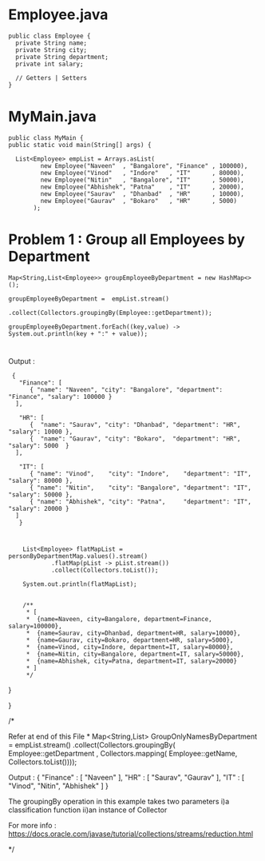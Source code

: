 # Employee.java

    public class Employee {  
      private String name;
      private String city;
      private String department;
      private int salary;
      
      // Getters | Setters
    }

# MyMain.java

    public class MyMain {
	public static void main(String[] args) {

	  List<Employee> empList = Arrays.asList(
             new Employee("Naveen"  , "Bangalore", "Finance" , 100000),
             new Employee("Vinod"   , "Indore"   , "IT"      , 80000),
             new Employee("Nitin"   , "Bangalore", "IT"      , 50000),
             new Employee("Abhishek", "Patna"    , "IT"      , 20000),
             new Employee("Saurav"  , "Dhanbad"  , "HR"      , 10000),
             new Employee("Gaurav"  , "Bokaro"   , "HR"      , 5000)
           );

# Problem 1 : Group all Employees by Department       

    Map<String,List<Employee>> groupEmployeeByDepartment = new HashMap<>();
        
    groupEmployeeByDepartment =  empList.stream()
                                .collect(Collectors.groupingBy(Employee::getDepartment));
				     
    groupEmployeeByDepartment.forEach((key,value) -> System.out.println(key + ":" + value));
	
#
 Output : 

     {
       "Finance": [
	      { "name": "Naveen", "city": "Bangalore", "department": "Finance", "salary": 100000 }
	  ], 
	  
       "HR": [
	      {  "name": "Saurav", "city": "Dhanbad", "department": "HR", "salary": 10000 },
	      {  "name": "Gaurav", "city": "Bokaro",  "department": "HR", "salary": 5000  }
	  ],
	  
       "IT": [
	      { "name": "Vinod",    "city": "Indore",    "department": "IT", "salary": 80000 },
	      { "name": "Nitin",    "city": "Bangalore", "department": "IT", "salary": 50000 },
	      { "name": "Abhishek", "city": "Patna",     "department": "IT", "salary": 20000 }
	  ]
       }

#
        List<Employee> flatMapList = personByDepartmentMap.values().stream()
				.flatMap(pList -> pList.stream())
				.collect(Collectors.toList());
        
        System.out.println(flatMapList);
        
        
        /**
         * [
         *  {name=Naveen, city=Bangalore, department=Finance, salary=100000},
         *  {name=Saurav, city=Dhanbad, department=HR, salary=10000}, 
         *  {name=Gaurav, city=Bokaro, department=HR, salary=5000}, 
         *  {name=Vinod, city=Indore, department=IT, salary=80000}, 
         *  {name=Nitin, city=Bangalore, department=IT, salary=50000}, 
         *  {name=Abhishek, city=Patna, department=IT, salary=20000}
         * ]
         */
         
   }

}



 /*
 
 Refer at end of this File * 
   Map<String,List<String>> GroupOnlyNamesByDepartment =  empList.stream()
							  .collect(Collectors.groupingBy(
								     Employee::getDepartment , 
								     Collectors.mapping(
								        Employee::getName,
								        Collectors.toList())));
															   
															   
  Output : 
  {
  "Finance" : [ "Naveen" ],
  "HR"      : [ "Saurav", "Gaurav" ],
  "IT"      : [ "Vinod", "Nitin", "Abhishek" ]
  }
  
  The groupingBy operation in this example takes two parameters
   i)a classification function
   ii)an instance of Collector
   
   For more info : https://docs.oracle.com/javase/tutorial/collections/streams/reduction.html
 
*/
